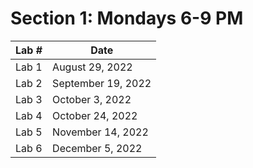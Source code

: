 # Section 1: Mondays 6-9 PM


|Lab # | Date|
|-----|-----|
|Lab 1 | August 29, 2022|
|Lab 2 | September 19, 2022|
|Lab 3 | October 3, 2022|
|Lab 4 | October 24, 2022|
|Lab 5 | November 14, 2022|
|Lab 6 | December 5, 2022|
